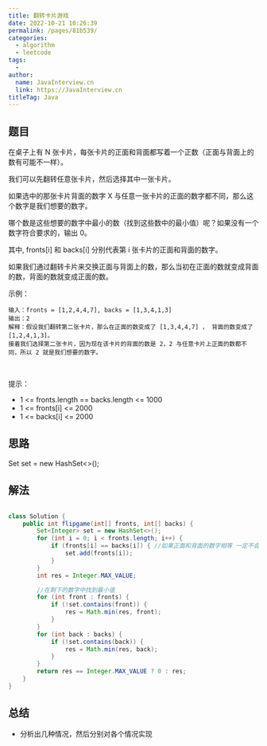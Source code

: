 ```yaml
---
title: 翻转卡片游戏
date: 2022-10-21 10:26:39
permalink: /pages/81b539/
categories:
  - algorithm
  - leetcode
tags:
  - 
author: 
  name: JavaInterview.cn
  link: https://JavaInterview.cn
titleTag: Java
---
```



## 题目

在桌子上有 N 张卡片，每张卡片的正面和背面都写着一个正数（正面与背面上的数有可能不一样）。

我们可以先翻转任意张卡片，然后选择其中一张卡片。

如果选中的那张卡片背面的数字 X 与任意一张卡片的正面的数字都不同，那么这个数字是我们想要的数字。

哪个数是这些想要的数字中最小的数（找到这些数中的最小值）呢？如果没有一个数字符合要求的，输出 0。

其中, fronts[i] 和 backs[i] 分别代表第 i 张卡片的正面和背面的数字。

如果我们通过翻转卡片来交换正面与背面上的数，那么当初在正面的数就变成背面的数，背面的数就变成正面的数。

示例：
    
    输入：fronts = [1,2,4,4,7], backs = [1,3,4,1,3]
    输出：2
    解释：假设我们翻转第二张卡片，那么在正面的数变成了 [1,3,4,4,7] ， 背面的数变成了 [1,2,4,1,3]。
    接着我们选择第二张卡片，因为现在该卡片的背面的数是 2，2 与任意卡片上正面的数都不同，所以 2 就是我们想要的数字。
 

提示：

- 1 <= fronts.length == backs.length <= 1000
- 1 <= fronts[i] <= 2000
- 1 <= backs[i] <= 2000


## 思路

Set<Integer> set = new HashSet<>();

## 解法
```java

class Solution {
    public int flipgame(int[] fronts, int[] backs) {
        Set<Integer> set = new HashSet<>();
        for (int i = 0; i < fronts.length; i++) {
            if (fronts[i] == backs[i]) { //如果正面和背面的数字相等 一定不会是想要的数字
                set.add(fronts[i]);
            }
        }
        int res = Integer.MAX_VALUE;

        //在剩下的数字中找到最小值
        for (int front : fronts) {
            if (!set.contains(front)) {
                res = Math.min(res, front);
            }
        }
        for (int back : backs) {
            if (!set.contains(back)) {
                res = Math.min(res, back);
            }
        }
        return res == Integer.MAX_VALUE ? 0 : res;
    }
}
```

## 总结

- 分析出几种情况，然后分别对各个情况实现 
